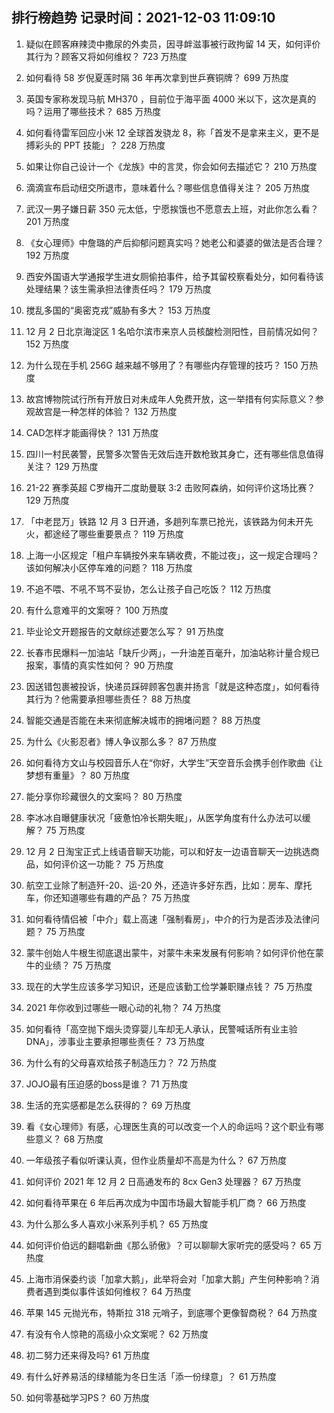 
## 排行榜趋势 记录时间：2021-12-03 11:09:10
  
  1. 疑似在顾客麻辣烫中撒尿的外卖员，因寻衅滋事被行政拘留 14 天，如何评价其行为？顾客又将如何维权？ 723 万热度
    
  2. 如何看待 58 岁倪夏莲时隔 36 年再次拿到世乒赛铜牌？ 699 万热度
    
  3. 英国专家称发现马航 MH370 ，目前位于海平面 4000 米以下，这次是真的吗？运用了哪些技术？ 685 万热度
    
  4. 如何看待雷军回应小米 12 全球首发骁龙 8，称「首发不是拿来主义，更不是搏彩头的 PPT 技能」？ 228 万热度
    
  5. 如果让你自己设计一个《龙族》中的言灵，你会如何去描述它？ 210 万热度
    
  6. 滴滴宣布启动纽交所退市，意味着什么？哪些信息值得关注？ 205 万热度
    
  7. 武汉一男子嫌日薪 350 元太低，宁愿挨饿也不愿意去上班，对此你怎么看？ 201 万热度
    
  8. 《女心理师》中詹璐的产后抑郁问题真实吗？她老公和婆婆的做法是否合理？ 192 万热度
    
  9. 西安外国语大学通报学生进女厕偷拍事件，给予其留校察看处分，如何看待该处理结果？该生需承担法律责任吗？ 179 万热度
    
  10. 搅乱多国的“奥密克戎”威胁有多大？ 153 万热度
    
  11. 12 月 2 日北京海淀区 1 名哈尔滨市来京人员核酸检测阳性，目前情况如何？ 152 万热度
    
  12. 为什么现在手机 256G 越来越不够用了？有哪些内存管理的技巧？ 150 万热度
    
  13. 故宫博物院试行所有开放日对未成年人免费开放，这一举措有何实际意义？参观故宫是一种怎样的体验？ 132 万热度
    
  14. CAD怎样才能画得快？ 131 万热度
    
  15. 四川一村民袭警，民警多次警告无效后连开数枪致其身亡，还有哪些信息值得关注？ 129 万热度
    
  16. 21-22 赛季英超 C罗梅开二度助曼联 3:2 击败阿森纳，如何评价这场比赛？ 129 万热度
    
  17. 「中老昆万」铁路 12 月 3 日开通，多趟列车票已抢光，该铁路为何未开先火，都途经了哪些重要景点？ 119 万热度
    
  18. 上海一小区规定「租户车辆按外来车辆收费，不能过夜」，这一规定合理吗？该如何解决小区停车难的问题？ 118 万热度
    
  19. 不追不喂、不吼不骂不妥协，怎么让孩子自己吃饭？ 112 万热度
    
  20. 有什么意难平的文案呀？ 100 万热度
    
  21. 毕业论文开题报告的文献综述要怎么写？ 91 万热度
    
  22. 长春市民爆料一加油站「缺斤少两」，一升油差百毫升，加油站称计量合规已报案，事情的真实性如何？ 90 万热度
    
  23. 因送错包裹被投诉，快递员踩碎顾客包裹并扬言「就是这种态度」，如何看待其行为？他需要承担哪些责任？ 88 万热度
    
  24. 智能交通是否能在未来彻底解决城市的拥堵问题？ 88 万热度
    
  25. 为什么《火影忍者》博人争议那么多？ 87 万热度
    
  26. 如何看待方文山与校园音乐人在“你好，大学生”天空音乐会携手创作歌曲《让梦想有重量》？ 80 万热度
    
  27. 能分享你珍藏很久的文案吗？ 80 万热度
    
  28. 李冰冰自曝健康状况「疲惫怕冷长期失眠」，从医学角度有什么办法可以缓解？ 75 万热度
    
  29. 12 月 2 日淘宝正式上线语音聊天功能，可以和好友一边语音聊天一边挑选商品，如何评价这一功能？ 75 万热度
    
  30. 航空工业除了制造歼-20、运-20 外，还造许多好东西，比如：房车、摩托车，你还知道哪些有趣的产品？ 75 万热度
    
  31. 如何看待情侣被「中介」载上高速「强制看房」，中介的行为是否涉及法律问题？ 75 万热度
    
  32. 蒙牛创始人牛根生彻底退出蒙牛，对蒙牛未来发展有何影响？如何评价他在蒙牛的业绩？ 75 万热度
    
  33. 现在的大学生应该多学习知识，还是应该勤工俭学兼职赚点钱？ 75 万热度
    
  34. 2021 年你收到过哪些一眼心动的礼物？ 74 万热度
    
  35. 如何看待「高空抛下烟头烫穿婴儿车却无人承认，民警喊话所有业主验DNA」，涉事业主要承担哪些责任？ 73 万热度
    
  36. 为什么有的父母喜欢给孩子制造压力？ 72 万热度
    
  37. JOJO最有压迫感的boss是谁？ 71 万热度
    
  38. 生活的充实感都是怎么获得的？ 69 万热度
    
  39. 看《女心理师》有感，心理医生真的可以改变一个人的命运吗？这个职业有哪些意义？ 68 万热度
    
  40. 一年级孩子看似听课认真，但作业质量却不高是为什么？ 67 万热度
    
  41. 如何评价 2021 年 12 月 2 日高通发布的 8cx Gen3 处理器？ 67 万热度
    
  42. 如何看待苹果在 6 年后再次成为中国市场最大智能手机厂商？ 66 万热度
    
  43. 为什么那么多人喜欢小米系列手机？ 65 万热度
    
  44. 如何评价伯远的翻唱新曲《那么骄傲》？可以聊聊大家听完的感受吗？ 65 万热度
    
  45. 上海市消保委约谈「加拿大鹅」，此举将会对「加拿大鹅」产生何种影响？消费者遇到类似事件该如何维权？ 64 万热度
    
  46. 苹果 145 元抛光布，特斯拉 318 元哨子，到底哪个更像智商税？ 64 万热度
    
  47. 有没有令人惊艳的高级小众文案呢？ 62 万热度
    
  48. 初二努力还来得及吗? 61 万热度
    
  49. 有什么好养易活的绿植能为冬日生活「添一份绿意」？ 61 万热度
    
  50. 如何零基础学习PS？ 60 万热度
    